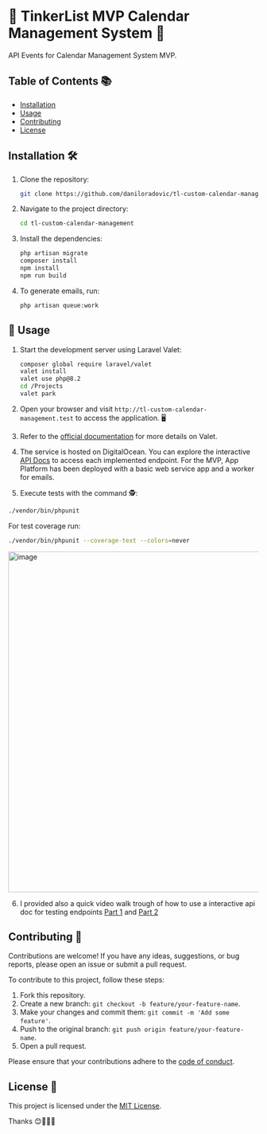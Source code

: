 # 🎉 TinkerList MVP Calendar Management System 📅

API Events for Calendar Management System MVP.

## Table of Contents 📚

- [Installation](#installation)
- [Usage](#usage)
- [Contributing](#contributing)
- [License](#license)

## Installation 🛠️

1. Clone the repository:

    ```bash
    git clone https://github.com/daniloradovic/tl-custom-calendar-management.git
    ```

2. Navigate to the project directory:

    ```bash
    cd tl-custom-calendar-management
    ```

3. Install the dependencies:

    ```bash
    php artisan migrate
    composer install
    npm install
    npm run build
    ```

4. To generate emails, run:

    ```bash
    php artisan queue:work
    ```

## 🔌 Usage

1. Start the development server using Laravel Valet:

    ```bash
    composer global require laravel/valet
    valet install
    valet use php@8.2
    cd /Projects
    valet park
    ```

2. Open your browser and visit `http://tl-custom-calendar-management.test` to access the application. 🖥️

3. Refer to the [official documentation](https://laravel.com/docs/11.x/valet) for more details on Valet.

4. The service is hosted on DigitalOcean. You can explore the interactive [API Docs](https://lionfish-app-nzcgq.ondigitalocean.app/api-docs) to access each implemented endpoint. For the MVP, App Platform has been deployed with a basic web service app and a worker for emails.

5. Execute tests with the command 🕵️:

```bash
./vendor/bin/phpunit
```

For test coverage run:
```bash
./vendor/bin/phpunit --coverage-text --colors=never
```
<img width="684" alt="image" src="https://github.com/daniloradovic/tl-custom-calendar-management/assets/3967558/2a67ae63-f143-45ee-8065-c91cb5edb35e">

6. I provided also a quick video walk trough of how to use a interactive api doc for testing endpoints [Part 1](https://www.loom.com/share/2a7ee28e9bb54a84ab7d141543964b7c?sid=58429441-37db-4c43-b707-61f565347a1f) and [Part 2](https://www.loom.com/share/87e62c461f3148ebaeb8d72a54935929?sid=89961f30-632e-46e7-9b14-9d307ea1c79d)


## Contributing 🤝

Contributions are welcome! If you have any ideas, suggestions, or bug reports, please open an issue or submit a pull request.

To contribute to this project, follow these steps:

1. Fork this repository.
2. Create a new branch: `git checkout -b feature/your-feature-name`.
3. Make your changes and commit them: `git commit -m 'Add some feature'`.
4. Push to the original branch: `git push origin feature/your-feature-name`.
5. Open a pull request.

Please ensure that your contributions adhere to the [code of conduct](CODE_OF_CONDUCT.md).

## License 📝

This project is licensed under the [MIT License](LICENSE).


Thanks 😊🎉👨‍💻
